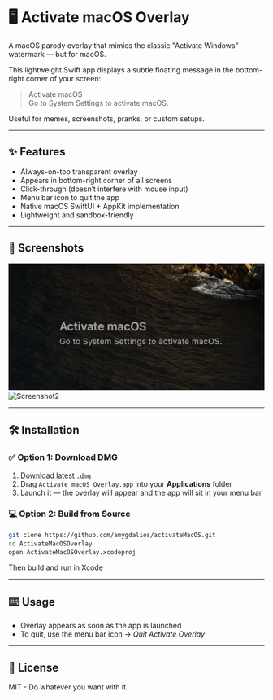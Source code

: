 # 🖥️ Activate macOS Overlay

A macOS parody overlay that mimics the classic "Activate Windows" watermark — but for macOS.

This lightweight Swift app displays a subtle floating message in the bottom-right corner of your screen:

> Activate macOS  
> Go to System Settings to activate macOS.

Useful for memes, screenshots, pranks, or custom setups.

---

## ✨ Features

- Always-on-top transparent overlay
- Appears in bottom-right corner of all screens
- Click-through (doesn’t interfere with mouse input)
- Menu bar icon to quit the app
- Native macOS SwiftUI + AppKit implementation
- Lightweight and sandbox-friendly

---

## 📸 Screenshots

![Screenshot1](screenshots/ss1.png)
![Screenshot2](screenshots/ss2.png)

---

## 🛠️ Installation

### ✅ Option 1: Download DMG

1. [Download latest `.dmg`](https://github.com/amygdalios/activateMacOS/releases/tag/latest-1.0)
2. Drag `Activate macOS Overlay.app` into your **Applications** folder
3. Launch it — the overlay will appear and the app will sit in your menu bar

### 💻 Option 2: Build from Source

```bash
git clone https://github.com/amygdalios/activateMacOS.git
cd ActivateMacOSOverlay
open ActivateMacOSOverlay.xcodeproj
```

Then build and run in Xcode

---

## ⌨️ Usage

- Overlay appears as soon as the app is launched
- To quit, use the menu bar icon -> *Quit Activate Overlay*

---

## 📄 License

MIT - Do whatever you want with it